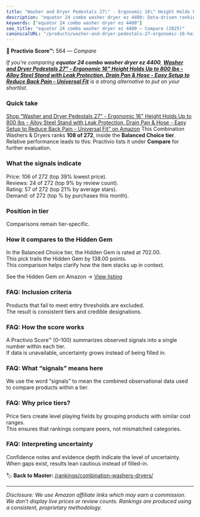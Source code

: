 ```yaml
---
title: "Washer and Dryer Pedestals 27\" - Ergonomic 16\" Height Holds Up to 800 lbs - Alloy Steel Stand with Leak Protection, Drain Pan & Hose - Easy Setup to Reduce Back Pain - Universal Fit"
description: "equator 24 combo washer dryer ez 4400: Data-driven ranking using the Practivio Score™. Positioned by quality, value, demand, findability, momentum."
keywords: ["equator 24 combo washer dryer ez 4400"]
seo_title: "equator 24 combo washer dryer ez 4400 — Compare (2025)"
canonicalURL: "/products/washer-and-dryer-pedestals-27-ergonomic-16-height-holds-up-to-800-lbs-alloy-steel-stand-with-leak-protection-drain-pan-hose-easy-setup-to-reduce-back-pain-universal-fit-B0CQ5G7QLB/"
---
```


**🛒 Practivio Score™:** 564 — _Compare_


*If you're comparing **equator 24 combo washer dryer ez 4400**, **[Washer and Dryer Pedestals 27" - Ergonomic 16" Height Holds Up to 800 lbs - Alloy Steel Stand with Leak Protection, Drain Pan & Hose - Easy Setup to Reduce Back Pain - Universal Fit](https://www.amazon.com/dp/B0CQ5G7QLB?tag=practivio-20)** is a strong alternative to put on your shortlist.*
### Quick take
[Shop “Washer and Dryer Pedestals 27" - Ergonomic 16" Height Holds Up to 800 lbs - Alloy Steel Stand with Leak Protection, Drain Pan & Hose - Easy Setup to Reduce Back Pain - Universal Fit” on Amazon](https://www.amazon.com/dp/B0CQ5G7QLB?tag=practivio-20)
This Combination Washers & Dryers ranks **108 of 272**, inside the **Balanced Choice tier**.  
Relative performance leads to this: Practivio lists it under **Compare** for further evaluation.

### What the signals indicate
Price: 106 of 272 (top 39% lowest price).  
Reviews: 24 of 272 (top 9% by review count).  
Rating: 57 of 272 (top 21% by average stars).  
Demand:  of 272 (top % by purchases this month).

### Position in tier
Comparisons remain tier-specific.

### How it compares to the Hidden Gem
In the Balanced Choice tier, the Hidden Gem is rated at 702.00.  
This pick trails the Hidden Gem by 138.00 points.  
This comparison helps clarify how the item stacks up in context.  

See the Hidden Gem on Amazon → [View listing](https://www.amazon.com/dp/B0D4282T95?tag=practivio-20)

### FAQ: Inclusion criteria
Products that fail to meet entry thresholds are excluded.  
The result is consistent tiers and credible designations.

### FAQ: How the score works
A Practivio Score™ (0–100) summarizes observed signals into a single number within each tier.  
If data is unavailable, uncertainty grows instead of being filled in.

### FAQ: What “signals” means here
We use the word “signals” to mean the combined observational data used to compare products within a tier.

### FAQ: Why price tiers?
Price tiers create level playing fields by grouping products with similar cost ranges.  
This ensures that rankings compare peers, not mismatched categories.

### FAQ: Interpreting uncertainty
Confidence notes and evidence depth indicate the level of uncertainty.  
When gaps exist, results lean cautious instead of filled-in.

<!-- Missing template for Compare/CompareWithinPriceClass -->


🏷️ **Back to Master:** [/rankings/combination-washers-dryers/](/rankings/combination-washers-dryers/)

---
_Disclosure: We use Amazon affiliate links which may earn a commission. We don’t display live prices or review counts. Rankings are produced using a consistent, proprietary methodology._

